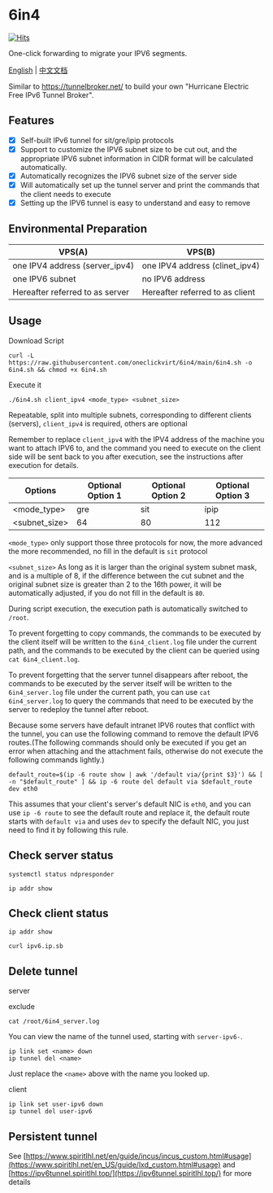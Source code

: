 # 6in4

[![Hits](https://hits.seeyoufarm.com/api/count/incr/badge.svg?url=https%3A%2F%2Fgithub.com%2Foneclickvirt%2F6in4&count_bg=%2379C83D&title_bg=%23555555&icon=&icon_color=%23E7E7E7&title=hits&edge_flat=false)](https://hits.seeyoufarm.com)

One-click forwarding to migrate your IPV6 segments.

[English](README.md) | [中文文档](README_zh.md)

Similar to https://tunnelbroker.net/ to build your own "Hurricane Electric Free IPv6 Tunnel Broker".

## Features

- [x] Self-built IPv6 tunnel for sit/gre/ipip protocols
- [x] Support to customize the IPV6 subnet size to be cut out, and the appropriate IPV6 subnet information in CIDR format will be calculated automatically.
- [x] Automatically recognizes the IPV6 subnet size of the server side
- [x] Will automatically set up the tunnel server and print the commands that the client needs to execute
- [x] Setting up the IPV6 tunnel is easy to understand and easy to remove

## Environmental Preparation

| VPS(A) | VPS(B) |
| --------|--------|
| one IPV4 address (server_ipv4) | one IPV4 address (clinet_ipv4) |
| one IPV6 subnet | no IPV6 address |
| Hereafter referred to as server | Hereafter referred to as client |

## Usage

Download Script

```
curl -L https://raw.githubusercontent.com/oneclickvirt/6in4/main/6in4.sh -o 6in4.sh && chmod +x 6in4.sh
```

Execute it

```
./6in4.sh client_ipv4 <mode_type> <subnet_size> 
```

Repeatable, split into multiple subnets, corresponding to different clients (servers), ```client_ipv4``` is required, others are optional

Remember to replace ```client_ipv4``` with the IPV4 address of the machine you want to attach IPV6 to, and the command you need to execute on the client side will be sent back to you after execution, see the instructions after execution for details.

| Options | Optional Option 1 | Optional Option 2 | Optional Option 3 |
|--------|--------|--------|--------|
| <mode_type> | gre | sit | ipip |
| <subnet_size> | 64 | 80 | 112 |

```<mode_type>``` only support those three protocols for now, the more advanced the more recommended, no fill in the default is ```sit``` protocol

```<subnet_size>``` As long as it is larger than the original system subnet mask, and is a multiple of 8, if the difference between the cut subnet and the original subnet size is greater than 2 to the 16th power, it will be automatically adjusted, if you do not fill in the default is ```80```.

During script execution, the execution path is automatically switched to ```/root```.

To prevent forgetting to copy commands, the commands to be executed by the client itself will be written to the ```6in4_client.log``` file under the current path, and the commands to be executed by the client can be queried using ```cat 6in4_client.log```.

To prevent forgetting that the server tunnel disappears after reboot, the commands to be executed by the server itself will be written to the ```6in4_server.log``` file under the current path, you can use ```cat 6in4_server.log``` to query the commands that need to be executed by the server to redeploy the tunnel after reboot.

Because some servers have default intranet IPV6 routes that conflict with the tunnel, you can use the following command to remove the default IPV6 routes.(The following commands should only be executed if you get an error when attaching and the attachment fails, otherwise do not execute the following commands lightly.)

```
default_route=$(ip -6 route show | awk '/default via/{print $3}') && [ -n "$default_route" ] && ip -6 route del default via $default_route dev eth0
```

This assumes that your client's server's default NIC is ```eth0```, and you can use ```ip -6 route``` to see the default route and replace it, the default route starts with ``default via`` and uses ``dev`` to specify the default NIC, you just need to find it by following this rule.

## Check server status

```
systemctl status ndpresponder
```

```
ip addr show
```

## Check client status

```
ip addr show
```

```
curl ipv6.ip.sb
```

## Delete tunnel

server

exclude

```
cat /root/6in4_server.log
```

You can view the name of the tunnel used, starting with ```server-ipv6-```.

```
ip link set <name> down
ip tunnel del <name>
```

Just replace the ```<name>``` above with the name you looked up.

client

```
ip link set user-ipv6 down
ip tunnel del user-ipv6
```

## Persistent tunnel

See [https://www.spiritlhl.net/en/guide/incus/incus_custom.html#usage](https://www.spiritlhl.net/en_US/guide/lxd_custom.html#usage) and [https://ipv6tunnel.spiritlhl.top/](https://ipv6tunnel.spiritlhl.top/) for more details
